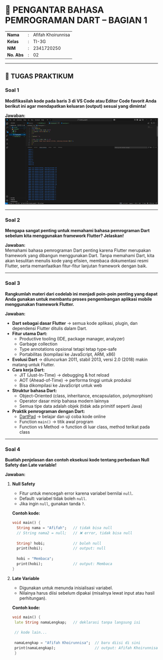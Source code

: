 # 📘 PENGANTAR BAHASA PEMROGRAMAN DART – BAGIAN 1  

<table>
  <tr>
    <td><b>Nama</b></td>
    <td>:</td>
    <td>Afifah Khoirunnisa</td>
  </tr>
  <tr>
    <td><b>Kelas</b></td>
    <td>:</td>
    <td>TI-3G</td>
  </tr>
  <tr>
    <td><b>NIM</b></td>
    <td>:</td>
    <td>2341720250</td>
  </tr>
  <tr>
    <td><b>No. Abs</b></td>
    <td>:</td>
    <td>02</td>
  </tr>
</table>  

---

## 📝 TUGAS PRAKTIKUM  

### Soal 1  
**Modifikasilah kode pada baris 3 di VS Code atau Editor Code favorit Anda berikut ini agar mendapatkan keluaran (output) sesuai yang diminta!**  

**Jawaban:**  
<img src="img/loop_dart.png" alt="contoh kode">  

---

### Soal 2  
**Mengapa sangat penting untuk memahami bahasa pemrograman Dart sebelum kita menggunakan framework Flutter? Jelaskan!**  

**Jawaban:**  
Memahami bahasa pemrograman Dart penting karena Flutter merupakan framework yang dibangun menggunakan Dart. Tanpa memahami Dart, kita akan kesulitan menulis kode yang efisien, membaca dokumentasi resmi Flutter, serta memanfaatkan fitur-fitur lanjutan framework dengan baik.  

---

### Soal 3  
**Rangkumlah materi dari codelab ini menjadi poin-poin penting yang dapat Anda gunakan untuk membantu proses pengembangan aplikasi mobile menggunakan framework Flutter.**  

**Jawaban:**  

- **Dart sebagai dasar Flutter** → semua kode aplikasi, plugin, dan dependensi Flutter ditulis dalam Dart.  
- **Fitur utama Dart:**  
  - Productive tooling (IDE, package manager, analyzer)  
  - Garbage collection  
  - Type annotations opsional tetapi tetap type-safe  
  - Portabilitas (kompilasi ke JavaScript, ARM, x86)  
- **Evolusi Dart** → diluncurkan 2011, stabil 2013, versi 2.0 (2018) makin matang untuk Flutter.  
- **Cara kerja Dart:**  
  - JIT (Just-In-Time) → debugging & hot reload  
  - AOT (Ahead-of-Time) → performa tinggi untuk produksi  
  - Bisa dikompilasi ke JavaScript untuk web  
- **Struktur bahasa Dart:**  
  - Object-Oriented (class, inheritance, encapsulation, polymorphism)  
  - Operator dasar mirip bahasa modern lainnya  
  - Semua tipe data adalah objek (tidak ada primitif seperti Java)  
- **Praktik pemrograman dengan Dart:**  
  - [DartPad](https://dartpad.dev) → belajar dan uji coba kode online  
  - Function `main()` → titik awal program  
  - Function vs Method → function di luar class, method terikat pada class  

---

### Soal 4  
**Buatlah penjelasan dan contoh eksekusi kode tentang perbedaan Null Safety dan Late variable!**  

**Jawaban:**  

1. **Null Safety**  
   - Fitur untuk mencegah error karena variabel bernilai `null`.  
   - Default: variabel tidak boleh `null`.  
   - Jika ingin `null`, gunakan tanda `?`.  

   **Contoh kode:**  
   ```dart
   void main() {
     String nama = "Afifah";   // tidak bisa null
     // String nama2 = null;   // ❌ error, tidak bisa null

     String? hobi;             // boleh null
     print(hobi);              // output: null

     hobi = "Membaca";
     print(hobi);              // output: Membaca
   }
2. **Late Variable**  
   - Digunakan untuk menunda inisialisasi variabel.
   - Nilainya harus diisi sebelum dipakai (misalnya lewat input atau hasil perhitungan). 

   **Contoh kode:**  
   ```dart
   void main() {
    late String namaLengkap;   // deklarasi tanpa langsung isi

    // kode lain...

    namaLengkap = "Afifah Khoirunnisa";  // baru diisi di sini
    print(namaLengkap);                  // output: Afifah Khoirunnisa
    }
    ```